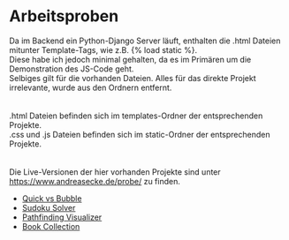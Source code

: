 # Arbeitsproben
 Da im Backend ein Python-Django Server läuft, enthalten die .html Dateien mitunter Template-Tags, wie z.B. {% load static %}.<br>
 Diese habe ich jedoch minimal gehalten, da es im Primären um die Demonstration des JS-Code geht.<br>
 Selbiges gilt für die vorhanden Dateien. Alles für das direkte Projekt irrelevante, wurde aus den Ordnern entfernt.<br>
 <br>
 <br>
 .html Dateien befinden sich im templates-Ordner der entsprechenden Projekte.<br>
 .css und .js Dateien befinden sich im static-Ordner der entsprechenden Projekte.<br>
<br>
<br>
Die Live-Versionen der hier vorhanden Projekte sind unter https://www.andreasecke.de/probe/ zu finden.
- <a href="https://www.andreasecke.de/probe/qvb">Quick vs Bubble</a>
- <a href="https://www.andreasecke.de/probe/sudoku_solver">Sudoku Solver</a>
- <a href="https://www.andreasecke.de/probe/visualizers">Pathfinding Visualizer</a>
- <a href="https://www.andreasecke.de/probe/books">Book Collection</a>
